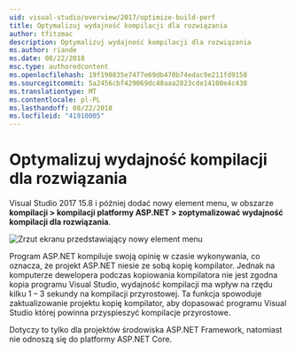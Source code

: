 ```yaml
---
uid: visual-studio/overview/2017/optimize-build-perf
title: Optymalizuj wydajność kompilacji dla rozwiązania
author: tfitzmac
description: Optymalizuj wydajność kompilacji dla rozwiązania
ms.author: riande
ms.date: 08/22/2018
msc.type: authoredcontent
ms.openlocfilehash: 19f190835e7477e69db470b74edac9e211fd9158
ms.sourcegitcommit: 5a2456cbf429069dc48aaa2823cde14100e4c438
ms.translationtype: MT
ms.contentlocale: pl-PL
ms.lasthandoff: 08/22/2018
ms.locfileid: "41910005"
---
```

# <a name="optimize-build-performance-for-solution"></a>Optymalizuj wydajność kompilacji dla rozwiązania
Visual Studio 2017 15.8 i później dodać nowy element menu, w obszarze **kompilacji > kompilacji platformy ASP.NET > zoptymalizować wydajność kompilacji dla rozwiązania**.

![Zrzut ekranu przedstawiający nowy element menu](optimize-build-perf/_static/optimize-build-performance-for-solution.png)

Program ASP.NET kompiluje swoją opinię w czasie wykonywania, co oznacza, że projekt ASP.NET niesie ze sobą kopię kompilator. Jednak na komputerze dewelopera podczas kopiowania kompilatora nie jest zgodna kopia programu Visual Studio, wydajność kompilacji ma wpływ na rzędu kilku 1 – 3 sekundy na kompilacji przyrostowej. Ta funkcja spowoduje zaktualizowanie projektu kopię kompilator, aby dopasować programu Visual Studio której powinna przyspieszyć kompilacje przyrostowe.

Dotyczy to tylko dla projektów środowiska ASP.NET Framework, natomiast nie odnoszą się do platformy ASP.NET Core.
